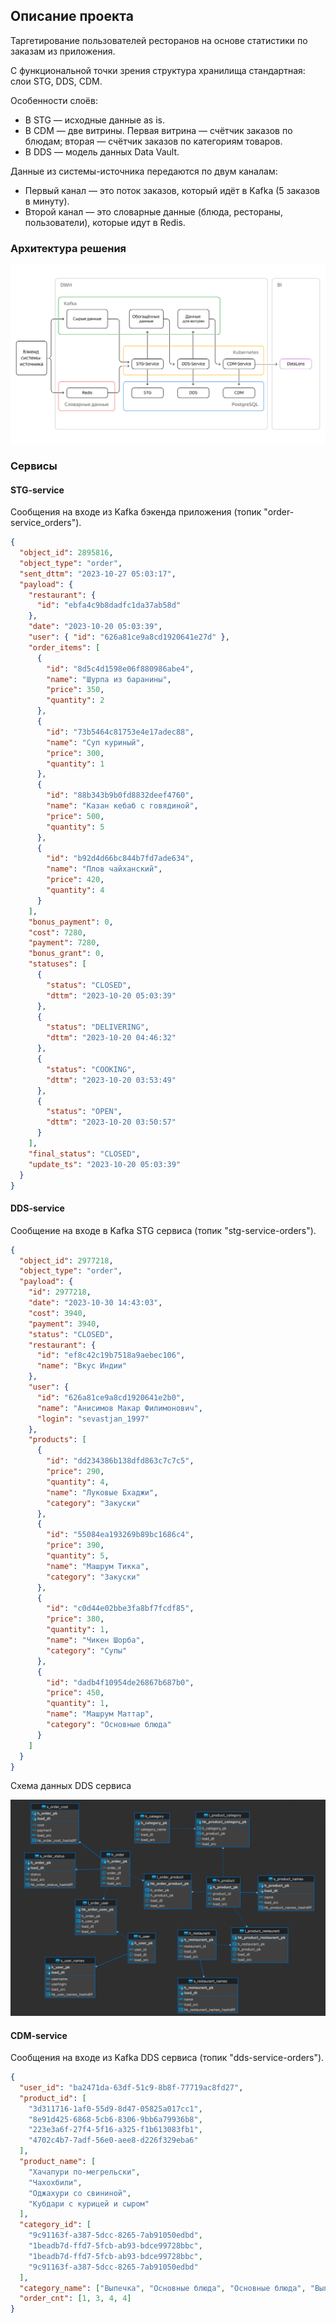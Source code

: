 ## Описание проекта

Таргетирование пользователей ресторанов на основе статистики по заказам из приложения.

С функциональной точки зрения структура хранилища стандартная: слои STG, DDS, CDM.

Особенности слоёв:

- В STG — исходные данные as is.
- В CDM — две витрины. Первая витрина — счётчик заказов по блюдам; вторая — счётчик заказов по категориям товаров.
- В DDS — модель данных Data Vault.

Данные из системы-источника передаются по двум каналам:

- Первый канал — это поток заказов, который идёт в Kafka (5 заказов в минуту).
- Второй канал — это словарные данные (блюда, рестораны, пользователи), которые идут в Redis.

### Архитектура решения

![Схема решения](./images/project_scheme.png)

### Сервисы

#### STG-service

Сообщения на входе из Kafka бэкенда приложения (топик "order-service_orders").

```json
{
  "object_id": 2895816,
  "object_type": "order",
  "sent_dttm": "2023-10-27 05:03:17",
  "payload": {
    "restaurant": {
      "id": "ebfa4c9b8dadfc1da37ab58d"
    },
    "date": "2023-10-20 05:03:39",
    "user": { "id": "626a81ce9a8cd1920641e27d" },
    "order_items": [
      {
        "id": "8d5c4d1598e06f880986abe4",
        "name": "Шурпа из баранины",
        "price": 350,
        "quantity": 2
      },
      {
        "id": "73b5464c81753e4e17adec88",
        "name": "Суп куриный",
        "price": 300,
        "quantity": 1
      },
      {
        "id": "88b343b9b0fd8832deef4760",
        "name": "Казан кебаб с говядиной",
        "price": 500,
        "quantity": 5
      },
      {
        "id": "b92d4d66bc844b7fd7ade634",
        "name": "Плов чайханский",
        "price": 420,
        "quantity": 4
      }
    ],
    "bonus_payment": 0,
    "cost": 7280,
    "payment": 7280,
    "bonus_grant": 0,
    "statuses": [
      {
        "status": "CLOSED",
        "dttm": "2023-10-20 05:03:39"
      },
      {
        "status": "DELIVERING",
        "dttm": "2023-10-20 04:46:32"
      },
      {
        "status": "COOKING",
        "dttm": "2023-10-20 03:53:49"
      },
      {
        "status": "OPEN",
        "dttm": "2023-10-20 03:50:57"
      }
    ],
    "final_status": "CLOSED",
    "update_ts": "2023-10-20 05:03:39"
  }
}
```

#### DDS-service

Сообщение на входе в Kafka STG сервиса (топик "stg-service-orders").

```json
{
  "object_id": 2977218,
  "object_type": "order",
  "payload": {
    "id": 2977218,
    "date": "2023-10-30 14:43:03",
    "cost": 3940,
    "payment": 3940,
    "status": "CLOSED",
    "restaurant": {
      "id": "ef8c42c19b7518a9aebec106",
      "name": "Вкус Индии"
    },
    "user": {
      "id": "626a81ce9a8cd1920641e2b0",
      "name": "Анисимов Макар Филимонович",
      "login": "sevastjan_1997"
    },
    "products": [
      {
        "id": "dd234386b138dfd863c7c7c5",
        "price": 290,
        "quantity": 4,
        "name": "Луковые Бхаджи",
        "category": "Закуски"
      },
      {
        "id": "55084ea193269b89bc1686c4",
        "price": 390,
        "quantity": 5,
        "name": "Машрум Тикка",
        "category": "Закуски"
      },
      {
        "id": "c0d44e02bbe3fa8bf7fcdf85",
        "price": 380,
        "quantity": 1,
        "name": "Чикен Шорба",
        "category": "Супы"
      },
      {
        "id": "dadb4f10954de26867b687b0",
        "price": 450,
        "quantity": 1,
        "name": "Машрум Маттар",
        "category": "Основные блюда"
      }
    ]
  }
}
```

Схема данных DDS сервиса

![Схема данных DDS сервиса](./images/dds_data_model.png)

#### CDM-service

Сообщения на входе из Kafka DDS сервиса (топик "dds-service-orders").

```json
{
  "user_id": "ba2471da-63df-51c9-8b8f-77719ac8fd27",
  "product_id": [
    "3d311716-1af0-55d9-8d47-05825a017cc1",
    "8e91d425-6868-5cb6-8306-9bb6a79936b8",
    "223e3a6f-27f4-5f16-a325-f1b613083fb1",
    "4702c4b7-7adf-56e0-aee8-d226f329eba6"
  ],
  "product_name": [
    "Хачапури по-мегрельски",
    "Чахохбили",
    "Оджахури со свининой",
    "Кубдари с курицей и сыром"
  ],
  "category_id": [
    "9c91163f-a387-5dcc-8265-7ab91050edbd",
    "1beadb7d-ffd7-5fcb-ab93-bdce99728bbc",
    "1beadb7d-ffd7-5fcb-ab93-bdce99728bbc",
    "9c91163f-a387-5dcc-8265-7ab91050edbd"
  ],
  "category_name": ["Выпечка", "Основные блюда", "Основные блюда", "Выпечка"],
  "order_cnt": [1, 3, 4, 4]
}
```
